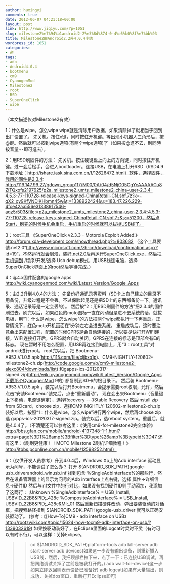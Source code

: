 ```yaml
---
author: huxingyi
comments: true
date: 2012-06-07 04:21:18+00:00
layout: post
link: http://www.jiqiyu.com/?p=1051
slug: milestone2%e7%94%b1android2-2%e5%8d%874-0-4%e5%b0%8f%e7%bb%93
title: Milestone2由Android2.2升4.0.4小结
wordpress_id: 1051
categories:
- 杂
tags:
- adb
- Android4.0.4
- bootmenu
- cm9
- CyanogenMod
- Milestone2
- root
- RSD
- SuperOneClick
- wipe
---
```


（本文描述仅对Milestone2有效）

1：什么是wipe，怎么wipe
wipe就是清除用户数据，如果清除掉了就相当于回到出厂设置了。
先关机。按住x键，同时按住开机键。等出现小机器人三角形后，按@键。然后就可以按到wipe选项(有两个wipe选项)了（如果按@進不去，則同時按音量+-即可進去）。

2：用RSD刷固件的方法：
先关机。按住硬键盘上向上的方向键，同时按住开机键。过一会后松手，会进入bootloader。连接USB，在电脑上打开RSD（RSD4.9下载地址：http://ishare.iask.sina.com.cn/f/12626472.html）软件，选择固件，我用的固件是2.3.4:
http://119.147.99.27/gdown_group117/M00/0A/04/d5NjG05CgYcAAAAACu8ZiTQxofs2197625/p2a_milestone2_umts_milestone2_china-user-2.3.4-4.5.3-77-110728-release-keys-signed-ChinaRetail-CN.sbf.7z?k=-qX2_oy9KfVNDlKHbmn45w&t;=1338922424&u;=183.47.226.229-4fce42aa556e31338917546-aqz5r503&file;=p2a_milestone2_umts_milestone2_china-user-2.3.4-4.5.3-77-110728-release-keys-signed-ChinaRetail-CN.sbf.7z&s;=51200，然后点Start，刷完的时候手机会重启，手机重启的时候就可以拔掉USB线了。

3：root工具
《SuperOneClick v2.3.3 - Motorola Exploit Added!》
http://forum.xda-developers.com/showthread.php?t=803682
（这个工具要装.net2.0“http://www.microsoft.com/zh-cn/download/confirmation.aspx?id=19”，不然运行就会崩溃，装好.net2.0后再运行SuperOneClick.exe，然后把手机调到
/程序/开发/选择 Usb debug模式，用USB线连电脑，选择SuperOnClick界面上的root然后等待完成。）

4：与4.x固件配套的google apps
http://wiki.cyanogenmod.com/wiki/Latest_Version/Google_Apps

5：由2.2升到4.0.4的方法：
先备份好通讯录等资料（SD卡上自己建立的目录不用备份，升级过程是不会丢。不过保验起见还是把SD上的东西都备份一下。通讯录、通话记录等是一定会丢的）。
然后按"2：用RSD刷固件的方法"把2.3.4的固件刷进去。刷完以后，如果红色的moto图标一直在闪动但是进不去系统的话，就拔电板，用“1：什么是wipe，怎么wipe”的方法把两个wipe都执行一下再重启。正常情况下，红色moto开机画面在1分钟左右会进去系统。
重启成功后，这时要注意会出来配置过程，配置的时候GPRS是会自动连接的，所以要尽快打开WIFI连接，WIFI连接打开后，GPRS就会自动关闭。GPRS在连接的标志是顶部会有E的标志。
现在暂时不用怎么配置，用USB再连接到电脑上，用“3：root工具”对android进行root。
root完以后，把 Bootmenu-A953.V.1.0.5.apk(http://115.com/file/cljbxo1p)、CM9-NIGHTLY-120602-milestone2-ch.zip(http://code.google.com/p/cm9-milestone2-alexc804/downloads/list)
和gapps-ics-20120317-signed.zip(http://wiki.cyanogenmod.com/wiki/Latest_Version/Google_Apps下载那个CyanogenMod
9的) 都复制到SD卡的根目录下。
然后装 Bootmenu-A953.V.1.0.5.apk
，装完以后打开Bootmenu，会提示需要root权限，允许，然后点击“安装Bootmenu”装完后，点击“重新启动”。
现在会出来Bootmenu（音量键上下移动，电源键确定），选择Recovery ---》Stable  Recovery
然后install zip from SDcard，choose
zip，选择CM9-NIGHTLY-120602-milestone2-ch.zip装好以后，按照“1：什么是wipe，怎么wipe”进行两个wipe，然后再choose
zip选 gapps-ics-20120317-signed.zip。装完以后，选reboot
system。重启后，就是4.0.4了。（不清楚还可以参考这里：《使用cm9-for-milestone2完全体验》http://bbs.gfan.com/mobile/android-4137348-1-1.html?extra=page%3D1%26amp%3Bfilter%3Dtype%26amp%3Btypeid%3D47
还有这里：《刷刷更健康！！MOTO Milestone
2刷机详细教程！》http://itbbs.pconline.com.cn/mobile/12598252.html）

6：（仅供开发人员参考）升到4.0.4后，Windows Xp上的Adb interface 驱动显示为问号，不能调试了怎么办？
打开 $(ANDROID_SDK_PATH)google-usb_driverandroid_winusb.inf
找到包含 %SingleAdbInterface%的那些行，然后在设备管理器上的显示为问号的Adb interface上点右键，选择
属性->详细信息->硬件ID 然后与inf文件中的行对比，如果没有找到硬件ID则手动添加，我添加了这两行：
;Unknown
%SingleAdbInterface%     = USB_Install, USBVID_22B8&PID;_428c
%CompositeAdbInterface%  = USB_Install, USBVID_22B8&PID;_428c&MI;_01
然后重新扫描硬件改动，弹出要装驱动的对话框，把搜索路径指到 $(ANDROID_SDK_PATH)google-usb_driver 就可以正确安装驱动了。
(参考：《[How-To]CM9 - adb interface on
USB》http://rootzwiki.com/topic/15624-how-tocm9-adb-interface-on-usb/?1339032619)
如果按驱动装好了，在Eclipse里面的Logcat时灵时不灵（有时可以有时不行），可以这样：关掉Eclipse。
>>cd $(ANDROID_SDK_PATH)platform-tools
>>adb kill-server
>>adb start-server
>>adb devices(如果这一步没有输出设备，则重新插入USB线，然后，我把顶部栏拉下来，点了一下：已连接USB调试，再把网络调试关掉了之前是被我打开的。)
>>adb wait-for-device(这一步如果立即返回则表示设备已准备好)
>>adb logcat(如果有大量输出，则成功，关掉dos窗口，重新打开Eclipse即可)
